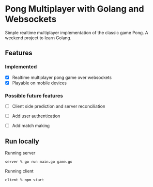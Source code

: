 # Pong Multiplayer with Golang and Websockets

Simple realtime multiplayer implementation of the classic game Pong. A weekend project to learn Golang.

## Features

### Implemented
- [x] Realtime multiplayer pong game over websockets
- [x] Playable on mobile devices

### Possible future features
- [ ] Client side prediction and server reconciliation
- [ ] Add user authentication
- [ ] Add match making


## Run locally

Running server
```sh
server % go run main.go game.go
```

Running client
```sh
client % npm start
```
